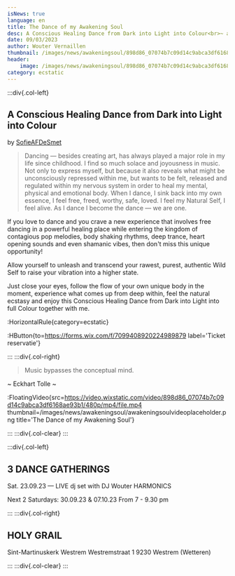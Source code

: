 ```yaml
--- 
isNews: true
language: en
title: The Dance of my Awakening Soul
desc: A Conscious Healing Dance from Dark into Light into Colour<br>~ a project by Sofie AF De Smet ~<br><br>Sat September 23 at 7pm
date: 09/03/2023
author: Wouter Vernaillen
thumbnail: /images/news/awakeningsoul/898d86_07074b7c09d14c9abca3df6168ae93b1f000.jpg
header:
    image: /images/news/awakeningsoul/898d86_07074b7c09d14c9abca3df6168ae93b1f000.jpg
category: ecstatic
---
```


:::div{.col-left}
## A Conscious Healing Dance from Dark into Light into Colour

by [SofieAFDeSmet](https://www.sofieafdesmet.com/dance-gatherings)


>Dancing — besides creating art, has always played a major role in my life since childhood.
I find so much solace and joyousness in music. Not only to express myself, but because it also reveals what might be unconsciously repressed within me, but wants to be felt, released and regulated within my nervous system in order to heal my mental, physical and emotional body. When I dance, I sink back into my own essence, I feel free, freed, worthy, safe, loved. I feel my Natural Self, I feel alive. As I dance I become the dance — we are one.
 
If you love to dance and you crave a new experience that involves free dancing in a powerful healing place while entering the kingdom of contagious pop melodies, body shaking rhythms, deep trance, heart opening sounds and even shamanic vibes, then don't miss this unique opportunity!

Allow yourself to unleash and transcend your rawest, purest, authentic Wild Self to raise your vibration into a higher state.

Just close your eyes, follow the flow of your own unique body in the moment, experience what comes up from deep within, feel the natural ecstasy and enjoy this Conscious Healing Dance from Dark into Light into full Colour together with me.

:HorizontalRule{category=ecstatic}

:HButton{to=https://forms.wix.com/f/7099408920224989879 label='Ticket reservatie'}

:::
:::div{.col-right}

> Music bypasses the conceptual mind.

~ Eckhart Tolle ~

:FloatingVideo{src=https://video.wixstatic.com/video/898d86_07074b7c09d14c9abca3df6168ae93b1/480p/mp4/file.mp4 thumbnail=/images/news/awakeningsoul/awakeningsoulvideoplaceholder.png title='The Dance of my Awakening Soul'}

:::
:::div{.col-clear}
:::

:::div{.col-left}
## 3 DANCE GATHERINGS

Sat. 23.09.23 — LIVE dj set with DJ Wouter HARMONICS

Next 2 Saturdays:
30.09.23 & 07.10.23
From 7 - 9.30 pm

:::
:::div{.col-right}

## HOLY GRAIL
 
Sint-Martinuskerk Westrem
Westremstraat 1
9230 Westrem (Wetteren)

:::
:::div{.col-clear}
:::
